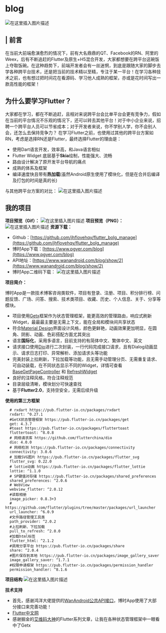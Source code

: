 # blog

![在这里插入图片描述](https://img-blog.csdnimg.cn/904c9f0501a6437f8f66284a020319b7.png?x-oss-process=image/watermark,type_ZHJvaWRzYW5zZmFsbGJhY2s,shadow_50,text_Q1NETiBA5a626am55YWt5pyI5aSp,size_20,color_FFFFFF,t_70,g_se,x_16#pic_center)

## | 前言
在当前大前端愈演愈烈的情况下，前有大名鼎鼎的QT、Facebook的RN、阿里的Weex，后有不断追赶的Flutter及原生+H5混合开发，大家都想要在跨平台这碗饭上夺取饭碗。在这种趋势下，前端开发者会有一丝迷惘，到底是跟随大家的脚步去学各种跨平台技术，还是把当前的技术精以至精，专注于某一平台！在学习各种技术之前，也有想过把时间花在看源码、学习他人成熟的框架，亦或是花时间写出一款高性能的框架！

## 为什么要学习Flutter？
大家都在学习，都在不断追赶，且相对来说跨平台会比单平台会更有竞争力，假如在当前的平台情况不乐观的情况下，还可以转去其他平台！对于中小企业来说，招聘一个跨平台人员可以节省成本；对于开发者来说，你不学别人学，你不会别人会，还怎么去保持竞争力？
在学习Flutter之前，也使用过其他的跨平台方案如RN，考虑是选择RN还是Flutter，最终选择Flutter的理由是：

 - 使用Dart语言开发，效率高，和Java语言相似
 - Flutter Widget 底层基于**Skia**绘制，性能强大、流畅
 - 路由设计解决了原开发平台导航的痛点
 - 成熟的体系及框架
 - 编译速度快且带有**热加载**(虽然Android原生使用了模块化，但是在合并后编译及打包的时间是真的长)

与其他跨平台方案的对比：
![在这里插入图片描述](https://img-blog.csdnimg.cn/a621d1519e4444898df8a3750826c5a2.png)

## 我的项目
**项目预览（Gif）：**
![在这里插入图片描述](https://img-blog.csdnimg.cn/19d66d9b9bcc42198eb267e960605da5.gif#pic_center)
**项目预览（PNG）：**
![在这里插入图片描述](https://img-blog.csdnimg.cn/2f56f2f805b647dc93294b7eaa8ba350.jpg?x-oss-process=image/watermark,type_ZHJvaWRzYW5zZmFsbGJhY2s,shadow_50,text_Q1NETiBA5a626am55YWt5pyI5aSp,size_20,color_FFFFFF,t_70,g_se,x_16#pic_center)
**资源下载：**

 - Github：[https://github.com/jhflovehqy/flutter_bolg_manage](https://github.com/jhflovehqy/flutter_bolg_manage)
 - 博时App下载：[https://www.pgyer.com/blog](https://www.pgyer.com/blog)
 - API地址：[https://www.wanandroid.com/blog/show/2](https://www.wanandroid.com/blog/show/2)
 - 博时App二维码下载：
 ![在这里插入图片描述](https://img-blog.csdnimg.cn/e98fa170641f467aa4118b87b79dcc26.png)

**项目简介：**

博时App是一款技术博客咨询类软件，项目有登录、注册、项目、积分排行榜、问题反馈、广场、问答、搜索、技术类项目、收藏、历史、个人信息、关于、分享等模块。

 - 项目使用[Getx](https://pub.flutter-io.cn/packages/get)框架作为状态管理框架，能更高效的管理路由，响应式刷新Widget，最最最主要是无需上下文，能在全局和模块间共享状态
 - 符合[Material Design](https://developer.android.google.cn/guide/topics/ui/look-and-feel)界面设计风格，颜色更鲜艳，动画效果更加明显，在圆角、阴影、动画、色彩搭配方面尤其突出
 - 语言**国际化**，采用多语言，目前支持的有简体中文、繁体中文、英文
 - 请求接口使用[Dio](https://github.com/flutterchina/dio)进行二次封装，一行代码完成接口请求，且有Dialog动画显示、请求日志打印、异常解析、添加请求头等功能
 - 完美封装上拉刷新，下拉加载等功能，且无需手动管理分页、无需重复请求、可自动装载，在不同状态显示不同的Widget，详情可查看[BaseGetPageController](https://github.com/jhflovehqy/flutter_bolg_manage/blob/master/lib/base/get/controller/base_page_controller.dart) 和 [RefreshWidget](https://github.com/jhflovehqy/flutter_bolg_manage/blob/master/lib/widget/pull_smart_refresher.dart)
 - 良好的注释风格，符合注释规范
 - 目录层级清晰，模块划分可快速查找
 - 基于**Flutter2.0**，支持空安全，无需后续升级

**使用的第三方框架**

```
  # rxdart https://pub.flutter-io.cn/packages/rxdart
  rxdart: ^0.27.1
  #GetX状态管理框架 https://pub.flutter-io.cn/packages/get
  get: 4.3.7
  #toast https://pub.flutter-io.cn/packages/fluttertoast
  fluttertoast: ^8.0.8
  # 网络请求库 https://github.com/flutterchina/dio
  dio: 4.0.0
  # 网络检测 https://pub.flutter-io.cn/packages/connectivity
  connectivity: 3.0.6
  # 加载SVG图片 https://pub.flutter-io.cn/packages/flutter_svg
  flutter_svg: 0.22.0
  # lottie动画 https://pub.flutter-io.cn/packages/flutter_lottie
  lottie: ^1.1.0
  # SP键值对存储 https://pub.flutter-io.cn/packages/shared_preferences
  shared_preferences: ^2.0.6
  # WebView
  webview_flutter: ^2.0.12
  #读取相册
  image_picker: 0.8.3+3
  # https://github.com/flutter/plugins/tree/master/packages/url_launcher
  url_launcher: ^6.0.9
  #文件路径管理工具类
  path_provider: ^2.0.2
  #上拉刷新、下拉加载
  pull_to_refresh: ^2.0.0
  #加载html标签
  flutter_html: ^2.1.2
  #调用分享平台 https://pub.flutter-io.cn/packages/share
  share: ^2.0.4
  #图片保存到本地 https://pub.flutter-io.cn/packages/image_gallery_saver
  image_gallery_saver: ^1.7.1
  #权限申请框架 https://pub.flutter-io.cn/packages/permission_handler
  permission_handler: ^8.1.6

```


  **项目结构**
 ![在这里插入图片描述](https://img-blog.csdnimg.cn/f951ac1ad2d840f2ba2c37dbf0feb0a5.png?x-oss-process=image/watermark,type_ZHJvaWRzYW5zZmFsbGJhY2s,shadow_50,text_Q1NETiBA5a626am55YWt5pyI5aSp,size_11,color_FFFFFF,t_70,g_se,x_16)


**技术支持**

 - 首先，感谢鸿洋大佬提供的[WanAndroid公共API接口](https://www.wanandroid.com/blog/show/2)，博时App使用了大部分接口来完善功能！
 - [Flutter中文网](https://flutterchina.club/docs/)
 - 感谢掘金的[艾维码大神](https://juejin.cn/user/729731450022440/posts)的Flutter系列文章，让我在各种状态管理框架中一眼看中了Getx


